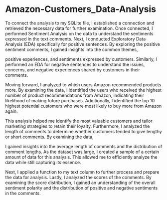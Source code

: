 # Amazon-Customers_Data-Analysis

To connect the analysis to my SQLite file, I established a connection and retrieved the necessary data for further examination. Once connected, I performed Sentiment Analysis on the data to understand the sentiments expressed in the text comments.
Next, I conducted Exploratory Data Analysis (EDA) specifically for positive sentences. By exploring the positive sentiment comments, I gained insights into the common themes, 

positive experiences, and sentiments expressed by customers.
Similarly, I performed an EDA for negative sentences to understand the issues, concerns, and negative experiences shared by customers in their comments.

Moving forward, I analyzed to which users Amazon recommended products more. By examining the data, I identified the users who received the highest number of product recommendations from Amazon, indicating their likelihood of making future purchases.
Additionally, I identified the top 10 highest potential customers who were most likely to buy more from Amazon again. 

This analysis helped me identify the most valuable customers and tailor marketing strategies to retain their loyalty.
Furthermore, I analyzed the length of comments to determine whether customers tended to give lengthy or short comments. By examining the data, 

I gained insights into the average length of comments and the distribution of comment lengths.
As the dataset was large, I created a sample of a certain amount of data for this analysis. This allowed me to efficiently analyze the data while still capturing its essence.

Next, I applied a function to my text column to further process and prepare the data for analysis.
Lastly, I analyzed the scores of the comments. By examining the score distribution,
I gained an understanding of the overall sentiment polarity and the distribution of positive and negative sentiments in the comments.
